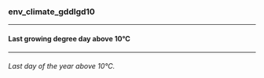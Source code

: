 ### env_climate_gddlgd10



------
#### Last growing degree day above 10°C



------
###### Last day of the year above 10°C.